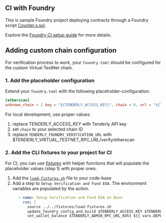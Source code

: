 ## CI with Foundry

This is sample Foundry project deploying contracts through a Foundry script [Counter.s.sol](script/Counter.s.sol).

Explore the [Foundry CI setup guide](https://docs.tenderly.co/virtual-testnets/ci-cd/github-actions-foundry#configure-foundry) for more details.

## Adding custom chain configuration
For verification process to work, your `foundry.toml` should be configured for the custom Virtual TestNet chain.

### 1. Add the placeholder configuration
Extend your `foundry.toml` with the following placeholder-configuration. 

```toml
[etherscan]
unknown_chain = { key = "${TENDERLY_ACCESS_KEY}", chain = 0, url = "${TENDERLY_FOUNDRY_VERIFICATION_URL}" }
```

For local development, use proper values:
1. replace TENDERLY_ACCESS_KEY with Tenderly API key
2. set `chain` to your selected chain ID
3. replace `TENDERLY_FOUNDRY_VERIFICATION_URL` with $TENDERLY_VIRTUAL_TESTNET_RPC_URL/verify/etherscan

### 2. Add the CLI fixtures to your project for CI
For CI, you can use [fixtures](../../fixtures/load-fixtures.sh) with helper functions that will populate the placeholder values (step 1) with proper ones. 

1. Add the [`load-fixtures.sh`](../../fixtures/load-fixtures.sh) file to your code-base
2. Add a step to `Setup Verification and Fund EOA`. The environment variables are populated by the action.

```yaml
      - name: Setup Verification and Fund EOA on Base
        run: |
          source ../../fixtures/load-fixtures.sh
          update_foundry_config_and_build $TENDERLY_ACCESS_KEY $TENDERLY_FOUNDRY_VERIFICATION_URL_8453  $TENDERLY_CHAIN_ID_8453
          set_wallet_balance $TENDERLY_ADMIN_RPC_URL_8453 ${{ vars.DEPLOYER_WALLET_ADDRESS }} $HUNDRED_ETH
```

